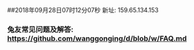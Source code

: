 ##2018年09月28日07时12分07秒 新址: 159.65.134.153
### 兔友常见问题及解答: https://github.com/wanggonging/d/blob/w/FAQ.md
